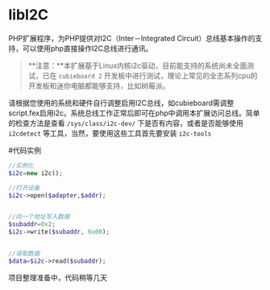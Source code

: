 # libI2C
PHP扩展程序，为PHP提供对I2C（Inter－Integrated Circuit）总线基本操作的支持，可以使用php直接操作I2C总线进行通讯。

> **注意：**本扩展基于Linux内核i2c驱动，目前能支持的系统尚未全面测试，已在 `cubieboard 2` 开发板中进行测试，理论上常见的全志系列cpu的开发板和迷你电脑都能够支持，比如树莓派。

请根据您使用的系统和硬件自行调整启用I2C总线，如cubieboard需调整script.fex启用i2c。系统总线工作正常后即可在php中调用本扩展访问总线。简单的检查方法是查看 `/sys/class/i2c-dev/` 下是否有内容，或者是否能够使用 `i2cdetect` 等工具，当然，要使用这些工具首先要安装 `i2c-tools`

#代码实例

```php
//实例化
$i2c=new i2c();

//打开设备
$i2c->open($adapter,$addr);


//向一个地址写入数据
$subaddr=0x2;
$i2c->write($subaddr, 0x00);


//读取数据
$data=$i2c->read($subaddr);

```

项目整理准备中，代码稍等几天
